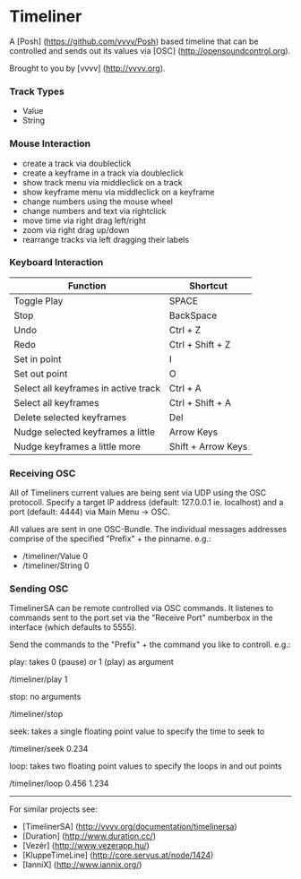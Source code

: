 Timeliner
=========
A [Posh] (https://github.com/vvvv/Posh) based timeline that can be controlled and sends out its values via [OSC] (http://opensoundcontrol.org). 

Brought to you by [vvvv] (http://vvvv.org).

### Track Types
* Value
* String

### Mouse Interaction
* create a track via doubleclick
* create a keyframe in a track via doubleclick
* show track menu via middleclick on a track
* show keyframe menu via middleclick on a keyframe
* change numbers using the mouse wheel
* change numbers and text via rightclick
* move time via right drag left/right
* zoom via right drag up/down
* rearrange tracks via left dragging their labels 

### Keyboard Interaction
Function| Shortcut
------------- | -------------
Toggle Play | SPACE
Stop | BackSpace
Undo | Ctrl + Z
Redo | Ctrl + Shift + Z
Set in point | I
Set out point | O
Select all keyframes in active track | Ctrl + A
Select all keyframes | Ctrl + Shift + A
Delete selected keyframes | Del
Nudge selected keyframes a little | Arrow Keys
Nudge keyframes a little more | Shift + Arrow Keys

### Receiving OSC
All of Timeliners current values are being sent via UDP using the OSC protocoll. Specify a target IP address (default: 127.0.0.1 ie. localhost) and a port (default: 4444) via Main Menu -> OSC.

All values are sent in one OSC-Bundle. The individual messages addresses comprise of the specified "Prefix" + the pinname. e.g.:
* /timeliner/Value 0
* /timeliner/String 0

### Sending OSC
TimelinerSA can be remote controlled via OSC commands. It listenes to commands sent to the port set via the "Receive Port" numberbox in the interface (which defaults to 5555).

Send the commands to the "Prefix" + the command you like to controll. e.g.:

play: takes 0 (pause) or 1 (play) as argument

/timeliner/play 1

stop: no arguments

/timeliner/stop

seek: takes a single floating point value to specify the time to seek to

/timeliner/seek 0.234

loop: takes two floating point values to specify the loops in and out points

/timeliner/loop 0.456 1.234

---

For similar projects see:
* [TimelinerSA] (http://vvvv.org/documentation/timelinersa)
* [Duration] (http://www.duration.cc/)
* [Vezér] (http://www.vezerapp.hu/)
* [KluppeTimeLine] (http://core.servus.at/node/1424)
* [IanniX] (http://www.iannix.org/)
